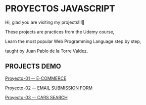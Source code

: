 
# PROYECTOS JAVASCRIPT


Hi, glad you are visiting my projects!!!🚀

These projects are practices from the Udemy course,

Learn the most popular Web Programming Language step by step,

taught by Juan Pablo de la Torre Valdez.

## PROJECTS DEMO

[Proyecto-01 -- E-COMMERCE](http://127.0.0.1:5502/proyecto-01/index.html)

[Proyecto-02 -- EMAIL SUBMISSION FORM](http://127.0.0.1:5502/proyecto-02/index.html)

[Proyecto-03 -- CARS SEARCH](http://127.0.0.1:5502/proyecto-03/index.html)

